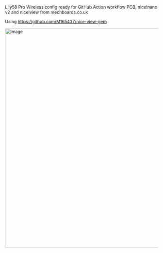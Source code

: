 Lily58 Pro Wireless config ready for GitHub Action workflow
PCB, nice!nano v2 and nice!view from mechboards.co.uk

Using https://github.com/M165437/nice-view-gem

<img width="1280" height="723" alt="image" src="https://github.com/user-attachments/assets/06380914-52ff-416f-bdb4-63940328b216" />

